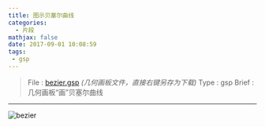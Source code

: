```yaml
---
title: 图示贝塞尔曲线
categories:
  - 片段
mathjax: false
date: 2017-09-01 10:08:59
tags:
 - gsp
---
```


> File : [bezier.gsp](bezier.gsp) *(几何画板文件，直接右键另存为下载)*
> Type : gsp
> Brief : 几何画板“画”贝塞尔曲线 

<!-- more -->

---

![bezier](bezier.png)
